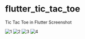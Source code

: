# flutter_tic_tac_toe

Tic Tac Toe in Flutter
Screenshot

![1](https://user-images.githubusercontent.com/112169672/217626025-e1f8c177-d38d-47f1-a455-5223697f73f1.jpg)
![2](https://user-images.githubusercontent.com/112169672/217626044-37665506-4021-495e-b068-773444a96db9.jpg)
![3](https://user-images.githubusercontent.com/112169672/217626071-1a4b78f3-cbab-4571-9f33-fadda313c326.jpg)
![4](https://user-images.githubusercontent.com/112169672/217626090-caba8f4a-241b-4c21-a6b0-9fa225bffb20.jpg)
